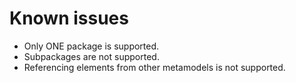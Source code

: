 Known issues
============

- Only ONE package is supported.
- Subpackages are not supported.
- Referencing elements from other metamodels is not supported.
